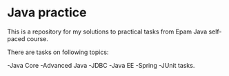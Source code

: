 # Java practice

This is a repository for my solutions to practical tasks from Epam Java self-paced course.

There are tasks on following topics: 

-Java Core
-Advanced Java
-JDBC
-Java EE
-Spring
-JUnit tasks. 
